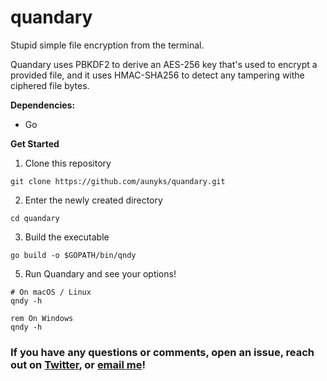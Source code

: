 # quandary
Stupid simple file encryption from the terminal.  

Quandary uses PBKDF2 to derive an AES-256 key that's used to encrypt a provided file, and it uses HMAC-SHA256 to detect any tampering withe ciphered file bytes.

**Dependencies:**  
- Go  

**Get Started**  
1. Clone this repository
```
git clone https://github.com/aunyks/quandary.git
```
2. Enter the newly created directory
```
cd quandary
```
3. Build the executable
```
go build -o $GOPATH/bin/qndy
```  

5. Run Quandary and see your options!
```
# On macOS / Linux
qndy -h
```
```
rem On Windows
qndy -h
```

### If you have any questions or comments, open an issue, reach out on [Twitter](https://twitter.com/aunyks), or [email me](mailto:me@aunyks.com)!
